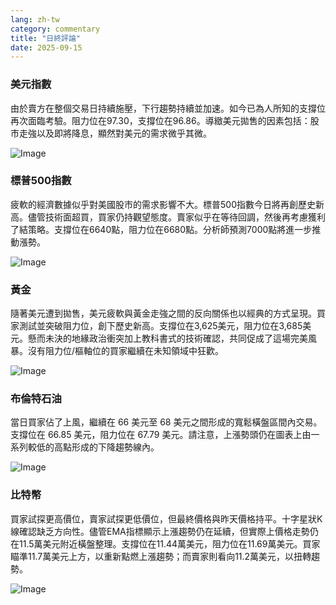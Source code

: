 ```yaml
---
lang: zh-tw
category: commentary
title: "日終評論"
date: 2025-09-15
---
```


### 美元指數

由於賣方在整個交易日持續施壓，下行趨勢持續並加速。如今已為人所知的支撐位再次面臨考驗。阻力位在97.30，支撐位在96.86。導緻美元拋售的因素包括：股市走強以及即將降息，顯然對美元的需求微乎其微。

![Image](https://markleighedu.github.io/img/Sep-2025/15-Sep-2025/usdindex.jpg)

### 標普500指數

疲軟的經濟數據似乎對美國股市的需求影響不大。標普500指數今日將再創歷史新高。儘管技術面超買，買家仍持觀望態度。賣家似乎在等待回調，然後再考慮獲利了結策略。支撐位在6640點，阻力位在6680點。分析師預測7000點將進一步推動漲勢。

![Image](https://markleighedu.github.io/img/Sep-2025/15-Sep-2025/sp500.jpg)

### 黃金

隨著美元遭到拋售，美元疲軟與黃金走強之間的反向關係也以經典的方式呈現。買家測試並突破阻力位，創下歷史新高。支撐位在3,625美元，阻力位在3,685美元。懸而未決的地緣政治衝突加上教科書式的技術確認，共同促成了這場完美風暴。沒有阻力位/樞軸位的買家繼續在未知領域中狂歡。

![Image](https://markleighedu.github.io/img/Sep-2025/15-Sep-2025/gold.jpg)

### 布倫特石油

當日買家佔了上風，繼續在 66 美元至 68 美元之間形成的寬鬆橫盤區間內交易。支撐位在 66.85 美元，阻力位在 67.79 美元。請注意，上漲勢頭仍在圖表上由一系列較低的高點形成的下降趨勢線內。

![Image](https://markleighedu.github.io/img/Sep-2025/15-Sep-2025/brentoil.jpg)

### 比特幣

買家試探更高價位，賣家試探更低價位，但最終價格與昨天價格持平。十字星狀K線確認缺乏方向性。儘管EMA指標顯示上漲趨勢仍在延續，但實際上價格走勢仍在11.5萬美元附近橫盤整理。支撐位在11.44萬美元，阻力位在11.69萬美元。買家瞄準11.7萬美元上方，以重新點燃上漲趨勢；而賣家則看向11.2萬美元，以扭轉趨勢。

![Image](https://markleighedu.github.io/img/Sep-2025/15-Sep-2025/bitcoin.jpg)

